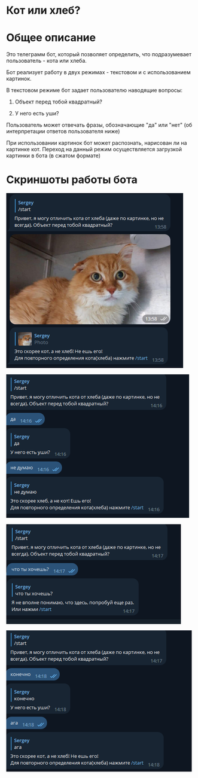 # Кот или хлеб?

# Общее описание

Это телеграмм бот, который позволяет определить, что подразумевает пользователь - кота или хлеба.

Бот реализует работу в двух режимах - текстовом и с использованием картинок.

В текстовом режиме бот задает пользователю наводящие вопросы:
1) Объект перед тобой квадратный?

2) У него есть уши?

Пользователь может отвечать фразы, обозначающие "да" или "нет" (об интерпретации ответов пользователя ниже)

При использовании картинок бот может распознать, нарисован ли на картинке кот. Переход на данный режим осуществляется загрузкой картинки в бота (в сжатом формате)

# Скриншоты работы бота

![pic1](https://github.com/divergg/telegramBotCatOrBread/blob/master/pic1.PNG)

![pic2](https://github.com/divergg/telegramBotCatOrBread/blob/master/pic2.PNG)

![pic3](https://github.com/divergg/telegramBotCatOrBread/blob/master/pic3.PNG)

![pic4](https://github.com/divergg/telegramBotCatOrBread/blob/master/pic4.PNG)
 

